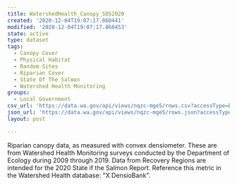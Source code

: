 ```yaml
---
title: WatershedHealth_Canopy_SOS2020
created: '2020-12-04T19:07:17.860441'
modified: '2020-12-04T19:07:17.860453'
state: active
type: dataset
tags:
  - Canopy Cover
  - Physical Habitat
  - Random Sites
  - Riparian Cover
  - State Of The Salmon
  - Watershed Health Monitoring
groups:
  - Local Government
csv_url: 'https://data.wa.gov/api/views/nqzc-mge5/rows.csv?accessType=DOWNLOAD'
json_url: 'https://data.wa.gov/api/views/nqzc-mge5/rows.json?accessType=DOWNLOAD'
layout: post

---
```

Riparian canopy data, as measured with convex densiometer. These are from Watershed Health Monitoring surveys conducted by the Department of Ecology during 2009 through 2019. Data from Recovery Regions are intended for the 2020 State if the Salmon Report. Reference this metric in the Watershed Health database: "X DensioBank".
